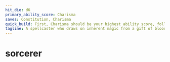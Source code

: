 ```yaml
---
hit_die: d6
primary_ability_score: Charisma
saves: Constitution, Charisma
quick_build: First, Charisma should be your highest ability score, followed by Constitution. Second, choose the hermit background. Third, choose the light, prestidigitation, ray of frost, and shocking grasp cantrips, along with the 1st-level spells shield and magic missile.
tagline: A spellcaster who draws on inherent magic from a gift of bloodline
---
```


# sorcerer
